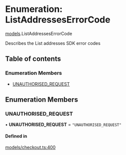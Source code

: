 # Enumeration: ListAddressesErrorCode

[models](../wiki/models).ListAddressesErrorCode

Describes the List addresses SDK error codes

## Table of contents

### Enumeration Members

- [UNAUTHORISED\_REQUEST](../wiki/models.ListAddressesErrorCode#unauthorised_request)

## Enumeration Members

### UNAUTHORISED\_REQUEST

• **UNAUTHORISED\_REQUEST** = ``"UNAUTHORISED_REQUEST"``

#### Defined in

[models/checkout.ts:400](https://gitlab.com/baliganikhil/blackmirror-sdk/-/blob/349365c/src/models/checkout.ts#L400)
